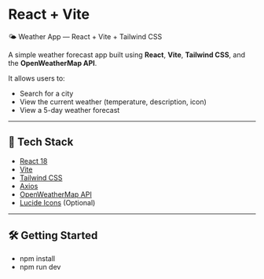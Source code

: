 # React + Vite

 🌤️ Weather App — React + Vite + Tailwind CSS

A simple weather forecast app built using **React**, **Vite**, **Tailwind CSS**, and the **OpenWeatherMap API**.

It allows users to:
- Search for a city
- View the current weather (temperature, description, icon)
- View a 5-day weather forecast

---

## 🧰 Tech Stack

- [React 18](https://reactjs.org/)
- [Vite](https://vitejs.dev/)
- [Tailwind CSS](https://tailwindcss.com/)
- [Axios](https://axios-http.com/)
- [OpenWeatherMap API](https://openweathermap.org/api)
- [Lucide Icons](https://lucide.dev/) (Optional)

---

## 🛠️ Getting Started
- npm install
- npm run dev 
